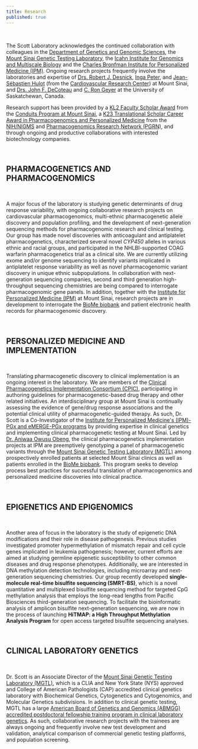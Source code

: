 ```yaml
---
title: Research
published: true
---
```


<br>

The Scott Laboratory acknowledges the continued collaboration with colleagues in the [Department of Genetics and Genomic Sciences](http://icahn.mssm.edu/departments-and-institutes/genomics), the [Mount Sinai Genetic Testing Laboratory](http://icahn.mssm.edu/genetictesting), the [Icahn Institute for Genomics and Multiscale Biology](http://icahn.mssm.edu/departments-and-institutes/genomics) and the [Charles Bronfman Institute for Personalized Medicine (IPM)](http://icahn.mssm.edu/research/institutes/ipm).  Ongoing research projects frequently involve the laboratories and expertise of [Drs. Robert J. Desnick](http://www.mountsinai.org/profiles/robert-j-desnick), [Inga Peter](http://icahn.mssm.edu/profiles/inga-peter), and [Jean-Sébastien Hulot](http://icahn.mssm.edu/research/labs/hulot-laboratory) (from the [Cardiovascular Research Center](http://icahn.mssm.edu/research/centers/cardiovascular-research-center)) at Mount Sinai, and [Drs. John F. DeCoteau](http://www.medicine.usask.ca/pathology/people/faculty/Full%20Time%20Faculty/DeCoteau%20John.php) and [C. Ron Geyer](http://www.medicine.usask.ca/pathology/people/faculty/Full%20Time%20Faculty/Geyer%20Ron.php) at the University of Saskatchewan, Canada.  

Research support has been provided by a [KL2 Faculty Scholar Award](http://icahn.mssm.edu/research/institutes/institutes-for-clinical-and-translational-sciences/education-and-career-development/kl2-faculty-scholars-awards) from the [Conduits Program at Mount Sinai](http://icahn.mssm.edu/research/institutes/institutes-for-clinical-and-translational-sciences), a [K23 Translational Scholar Career Award in Pharmacogenomics and Personalized Medicine](http://grants.nih.gov/grants/guide/pa-files/PA-11-009.html) from the [NIH/NIGMS](http://www.nigms.nih.gov/Pages/default.aspx) and [Pharmacogenomics Research Network (PGRN)](http://pgrn.org/display/pgrnwebsite/PGRN+Home), and through ongoing and productive collaborations with interested biotechnology companies.  

<br>

## PHARMACOGENETICS AND PHARMACOGENOMICS

<br>

A major focus of the laboratory is studying genetic determinants of drug response variability, with ongoing collaborative research projects on cardiovascular pharmacogenomics, multi-ethnic pharmacogenetic allele discovery and population profiling, and the development of next-generation sequencing methods for pharmacogenomic research and clinical testing. Our group has made novel discoveries with anticoagulant and antiplatelet pharmacogenetics, characterized several novel _CYP450_ alleles in various ethnic and racial groups, and participated in the NHLBI-supported COAG warfarin pharmacogenetics trial as a clinical site.  We are currently utilizing exome and/or genome sequencing to identify variants implicated in antiplatelet response variability as well as novel pharmacogenomic variant discovery in unique ethnic subpopulations.  In collaboration with next-generation sequencing companies, second and third generation high-throughput sequencing chemistries are being compared to interrogate pharmacogenomic gene panels.  In addition, together with the [Institute for Personalized Medicine (IPM)](http://icahn.mssm.edu/research/institutes/ipm) at Mount Sinai, research projects are in development to interrogate the [BioMe biobank](http://icahn.mssm.edu/research/institutes/ipm/programs/biome-biobank) and patient electronic health records for pharmacogenomic discovery.  

<br>

##  PERSONALIZED MEDICINE AND IMPLEMENTATION  

<br>

Translating pharmacogenetic discovery to clinical implementation is an ongoing interest in the laboratory.  We are members of the [Clinical Pharmacogenetics Implementation Consortium (CPIC)](https://www.pharmgkb.org/page/cpic), participating in authoring guidelines for pharmacogenetic-based drug therapy and other related initiatives.  An interdisciplinary group at Mount Sinai is continually assessing the evidence of gene/drug response associations and the potential clinical utility of pharmacogenetic-guided therapy.  As such, Dr. Scott is a Co-Investigator of the [Institute for Personalized Medicine's (IPM)-PGx and eMERGE-PGx programs](http://icahn.mssm.edu/research/institutes/ipm/programs/translational-initiatives-for-pharmacogenomics-tip) by providing expertise in clinical genetics and implementing clinical pharmacogenetic testing at Mount Sinai.  Led by [Dr. Aniwaa Owusu Obeng](http://www.mountsinai.org/profiles/aniwaa-owusu-obeng), the clinical pharmacogenetics implementation projects at IPM are preemptively genotyping a panel of pharmacogenetic variants through the [Mount Sinai Genetic Testing Laboratory (MGTL)](http://icahn.mssm.edu/departments-and-institutes/genomics/genetic-testing) among prospectively enrolled patients at selected Mount Sinai clinics as well as patients enrolled in the [BioMe biobank](http://icahn.mssm.edu/research/institutes/ipm/programs/biome-biobank).  This program seeks to develop process best practices for successful translation of pharmacogenomics and personalized medicine discoveries into clinical practice.  

<br>

## EPIGENETICS AND EPIGENOMICS  

<br>

Another area of focus in the laboratory is the study of epigenetic DNA modifications and their role in disease pathogenesis.  Previous studies investigated promoter hypermethylation of mismatch repair and cell cycle genes implicated in leukemia pathogenesis; however, current efforts are aimed at studying germline epigenetic susceptibility to other common diseases and drug response phenotypes.  Additionally, we are interested in DNA methylation detection technologies, including microarray and next-generation sequencing chemistries.  Our group recently developed **single-molecule real-time bisulfite sequencing (SMRT-BS)**, which is a novel quantitative and multiplexed bisulfite sequencing method for targeted CpG methylation analysis that employs the long-read lengths from Pacific Biosciences third-generation sequencing.  To facilitate the bioinformatic analysis of amplicon bisulfite next-generation sequencing, we are now in the process of launching **HiTMAP: a High Throughput Methylation Analysis Program** for open access targeted bisulfite sequencing analyses.  

<br>

## CLINICAL LABORATORY GENETICS  

<br>

Dr. Scott is an Associate Director of the [Mount Sinai Genetic Testing Laboratory (MGTL)](http://icahn.mssm.edu/departments-and-institutes/genomics/genetic-testing), which is a CLIA and New York State (NYS) approved and College of American Pathologists (CAP) accredited clinical genetics laboratory with Biochemical Genetics, Cytogenetics and Cytogenomics, and Molecular Genetics subdivisions.  In addition to clinical genetic testing, MGTL has a large [American Board of Genetics and Genomics (ABMGG) accredited postdoctoral fellowship training program in clinical laboratory genetics](http://icahn.mssm.edu/departments-and-institutes/genetics-and-genomic-sciences/programs-and-training/medical-genetics-residency-and-fellowship-programs/diagnostic-clinical-genetics-laboratory-training-program).  As such, collaborative research projects with the trainees are always ongoing and frequently involve new test development and validation, analytical comparison of commercial genetic testing platforms, and population screening.